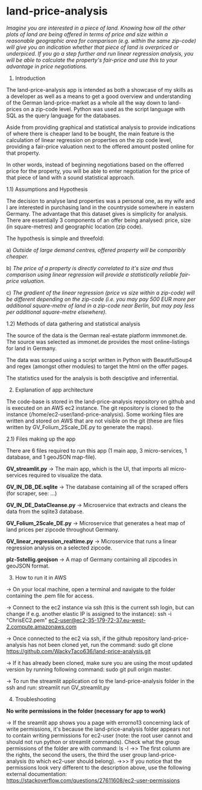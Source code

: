 # land-price-analysis

*Imagine you are interested in a piece of land. Knowing how all the other plots of land are being offered in terms of price and size within a reasonable geographic area for comparison (e.g. within the same zip-code) will give you an indication whether that piece of land is overpriced or underpiced. If you go a step further and run linear regression analysis, you will be able to calculate the property's fair-price and use this to your advantage in price negotiations.*


1) Introduction

The land-price-analysis app is intended as both a showcase of my skills as a developer as well as a means to get a good overview and understanding of the German land-price-market as a whole all the way down to land-prices on a zip-code level. Python was used as the script language with SQL as the query language for the databases. 

Aside from providing graphical and statistical analysis to provide indications of where there is cheaper land to be bought, the main feature is the calculation of linear regression on properties on the zip code level, providing a fair-price valuation next to the offered amount posted online for that property.

In other words, instead of beginning negotiations based on the offerred price for the property, you will be able to enter negotiation for the price of that piece of land with a sound statistical approach.

1.1) Assumptions and Hypothesis

The decision to analyse land properties was a personal one, as my wife and I are interested in purchasing land in the countryside somewhere in eastern Germany. The advantage that this dataset gives is simplicity for analysis. There are essentially 3 components of an offer being analysed: price, size (in square-metres) and geographic location (zip code).

The hypothesis is simple and threefold: 

a) *Outside of large demand centres, offered property will be comparibly cheaper.*

b) *The price of a property is directly correlated to it's size and thus comparison using linear regression will provide a statistically reliable fair-price valuation.*

c) *The gradient of the linear regression (price vs size within a zip-code) will be different depending on the zip-code (i.e. you may pay 500 EUR more per additional square-metre of land in a zip-code near Berlin, but may pay less per additional square-metre elsewhere).*

1.2) Methods of data gathering and statistical analysis

The source of the data is the German real-estate platform immmonet.de. The source was selected as immonet.de provides the most online-listings for land in Germany.

The data was scraped using a script written in Python with BeautifulSoup4 and regex (amongst other modules) to target the html on the offer pages.

The statistics used for the analysis is both desciptive and inferrential.

2) Explanation of app architecture

The code-base is stored in the land-price-analysis repository on github and is executed on an AWS ec2 instance.
The git repository is cloned to the instance (/home/ec2-user/land-price-analysis).
Some working files are written and stored on AWS that are not visible on the git (these are files written by GV_Folium_2Scale_DE.py to generate the maps).

2.1) Files making up the app

There are 6 files required to run this app (1 main app, 3 micro-services, 1 database, and 1 geoJSON map-file).

**GV_streamlit.py** -> The main app, which is the UI, that imports all micro-services required to visualize the data.

**GV_IN_DB_DE.sqlite** -> The database containing all of the scraped offers (for scraper, see: ...)

**GV_IN_DE_DataCleanse.py** -> Microservice that extracts and cleans the data from the sqlite3 database.

**GV_Folium_2Scale_DE.py** -> Microservice that generates a heat map of land prices per zipcode throughout Germany.

**GV_linear_regression_realtime.py** -> Microservice that runs a linear regression analysis on a selected zipcode.

**plz-5stellig.geojson** -> A map of Germany containing all zipcodes in geoJSON format.

3) How to run it in AWS

-> On your local machine, open a terminal and navigate to the folder containing the .pem file for access.

-> Connect to the ec2 instance via ssh (this is the current ssh login, but can change if e.g. another elastic IP is assigned to the instance): ssh -i "ChrisEC2.pem" ec2-user@ec2-35-179-72-37.eu-west-2.compute.amazonaws.com

-> Once connected to the ec2 via ssh, if the github repository land-price-analysis has not been cloned yet, run the command: sudo git clone https://github.com/WackyTaco636/land-price-analysis.git

-> If it has already been cloned, make sure you are using the most updated version by running following command: sudo git pull origin master.

-> To run the streamlit application cd to the land-price-analysis folder in the ssh and run: streamlit run GV_streamlit.py

4) Troubleshooting

**No write permissions in the folder (necessary for app to work)**

-> If the sreamlit app shows you a page with errorno13 concerning lack of write permissions, it's because the land-price-analysis folder appears not to contain writing permissions for ec2-user (note: the root user cannot and should not run python or streamlit commands). Check what the group permissions of the folder are with command: ls -l
->> The first column are the rights, the second the users, the third the user group land-price-analysis (to which ec2-user should belong). 
->>> If you notice that the permissions look very different to the description above, use the following external documentation: https://stackoverflow.com/questions/27611608/ec2-user-permissions
